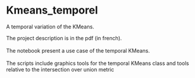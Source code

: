 # Kmeans_temporel
A temporal variation of the KMeans.

The project description is in the pdf (in french).<br><br>
The notebook present a use case of the temporal KMeans.<br><br>
The scripts include graphics tools for the temporal KMeans class and tools relative to the intersection over union metric
